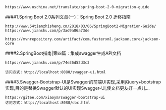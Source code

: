 

~~~
https://www.oschina.net/translate/spring-boot-2-0-migration-guide
~~~

####1.Spring Boot 2.0系列文章(一)：Spring Boot 2.0 迁移指南
~~~
http://www.54tianzhisheng.cn/2018/03/06/SpringBoot2-Migration-Guide/
https://www.jianshu.com/p/3ad9a86a73de
~~~


~~~
https://mvnrepository.com/artifact/com.fasterxml.jackson.core/jackson-core
~~~

####2.SpringBoot指南|第四篇：集成swagger生成API文档
~~~
https://www.jianshu.com/p/74e36d52d3c3

访问方式：http://localhost:8080/swagger-ui.html
~~~



####3.Swagger-Bootstrap-UI是Swagger的前端UI实现,采用jQuery+bootstrap实现,目的是替换Swagger默认的UI实现Swagger-UI,使文档更友好一点儿...
~~~
https://gitee.com/xiaoym/swagger-bootstrap-ui
访问方式：http://localhost:8080/doc.html
~~~

